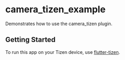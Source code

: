 # camera_tizen_example

Demonstrates how to use the camera_tizen plugin.

## Getting Started

To run this app on your Tizen device, use [flutter-tizen](https://github.com/flutter-tizen/flutter-tizen).
